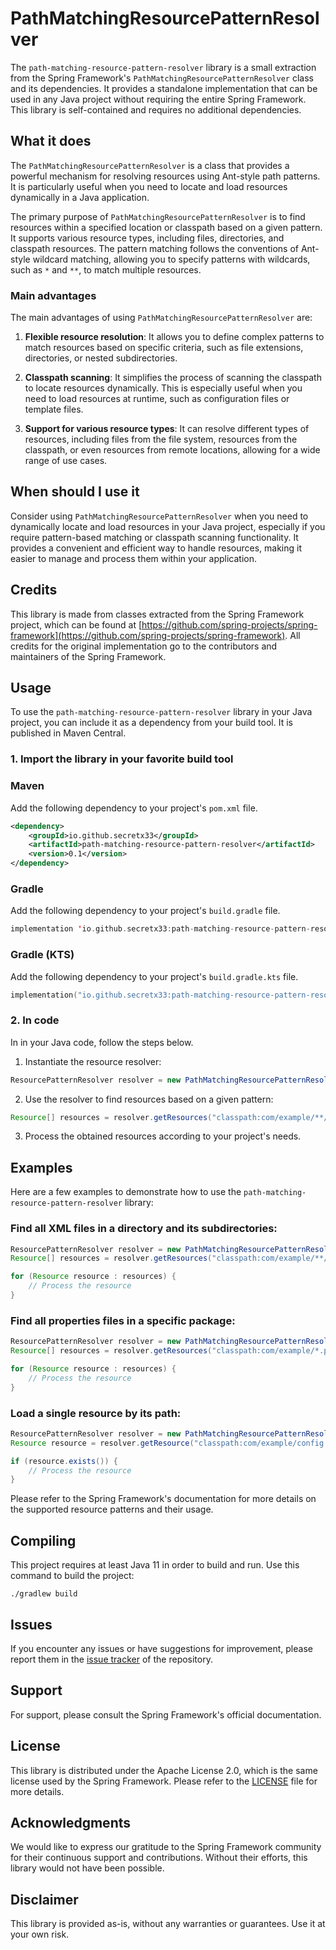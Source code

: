 # PathMatchingResourcePatternResolver

The `path-matching-resource-pattern-resolver` library is a small extraction from the Spring Framework's `PathMatchingResourcePatternResolver` class and its dependencies. It provides a standalone implementation that can be used in any Java project without requiring the entire Spring Framework. This library is self-contained and requires no additional dependencies.

## What it does

The `PathMatchingResourcePatternResolver` is a class that provides a powerful mechanism for resolving resources using Ant-style path patterns. It is particularly useful when you need to locate and load resources dynamically in a Java application.

The primary purpose of `PathMatchingResourcePatternResolver` is to find resources within a specified location or classpath based on a given pattern. It supports various resource types, including files, directories, and classpath resources. The pattern matching follows the conventions of Ant-style wildcard matching, allowing you to specify patterns with wildcards, such as `*` and `**`, to match multiple resources.

### Main advantages

The main advantages of using `PathMatchingResourcePatternResolver` are:

1. **Flexible resource resolution**: It allows you to define complex patterns to match resources based on specific criteria, such as file extensions, directories, or nested subdirectories.

2. **Classpath scanning**: It simplifies the process of scanning the classpath to locate resources dynamically. This is especially useful when you need to load resources at runtime, such as configuration files or template files.

3. **Support for various resource types**: It can resolve different types of resources, including files from the file system, resources from the classpath, or even resources from remote locations, allowing for a wide range of use cases.

## When should I use it

Consider using `PathMatchingResourcePatternResolver` when you need to dynamically locate and load resources in your Java project, especially if you require pattern-based matching or classpath scanning functionality. It provides a convenient and efficient way to handle resources, making it easier to manage and process them within your application.

## Credits

This library is made from classes extracted from the Spring Framework project, which can be found at [https://github.com/spring-projects/spring-framework](https://github.com/spring-projects/spring-framework). All credits for the original implementation go to the contributors and maintainers of the Spring Framework.

## Usage

To use the `path-matching-resource-pattern-resolver` library in your Java project, you can include it as a dependency from your build tool. It is published in Maven Central.

### 1. Import the library in your favorite build tool 

### Maven

Add the following dependency to your project's `pom.xml` file.

```xml
<dependency>
    <groupId>io.github.secretx33</groupId>
    <artifactId>path-matching-resource-pattern-resolver</artifactId>
    <version>0.1</version>
</dependency>
```

### Gradle

Add the following dependency to your project's `build.gradle` file.

```kts
implementation 'io.github.secretx33:path-matching-resource-pattern-resolver:0.1'
```

### Gradle (KTS)

Add the following dependency to your project's `build.gradle.kts` file.

```kts
implementation("io.github.secretx33:path-matching-resource-pattern-resolver:0.1")
```

### 2. In code

In in your Java code, follow the steps below.

1. Instantiate the resource resolver:

```java
ResourcePatternResolver resolver = new PathMatchingResourcePatternResolver();
```

2. Use the resolver to find resources based on a given pattern:

```java
Resource[] resources = resolver.getResources("classpath:com/example/**/*.xml");
```

3. Process the obtained resources according to your project's needs.

## Examples

Here are a few examples to demonstrate how to use the `path-matching-resource-pattern-resolver` library:

### Find all XML files in a directory and its subdirectories:

```java
ResourcePatternResolver resolver = new PathMatchingResourcePatternResolver();
Resource[] resources = resolver.getResources("classpath:com/example/**/*.xml");

for (Resource resource : resources) {
    // Process the resource
}
```

### Find all properties files in a specific package:

```java
ResourcePatternResolver resolver = new PathMatchingResourcePatternResolver();
Resource[] resources = resolver.getResources("classpath:com/example/*.properties");

for (Resource resource : resources) {
    // Process the resource
}
```

### Load a single resource by its path:

```java
ResourcePatternResolver resolver = new PathMatchingResourcePatternResolver();
Resource resource = resolver.getResource("classpath:com/example/config.properties");

if (resource.exists()) {
    // Process the resource
}
```

Please refer to the Spring Framework's documentation for more details on the supported resource patterns and their usage.

## Compiling

This project requires at least Java 11 in order to build and run. Use this command to build the project:

```shell
./gradlew build
```

## Issues

If you encounter any issues or have suggestions for improvement, please report them in the [issue tracker](https://github.com/SecretX33/path-matching-resource-pattern-resolver/issues) of the repository.

## Support

For support, please consult the Spring Framework's official documentation.

## License

This library is distributed under the Apache License 2.0, which is the same license used by the Spring Framework. Please refer to the [LICENSE](LICENSE) file for more details.

## Acknowledgments

We would like to express our gratitude to the Spring Framework community for their continuous support and contributions. Without their efforts, this library would not have been possible.

## Disclaimer

This library is provided as-is, without any warranties or guarantees. Use it at your own risk.
